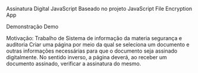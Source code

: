 Assinatura Digital JavaScript
Baseado no projeto JavaScript File Encryption App

Demonstração Demo

Motivação:  Trabalho de Sistema de informação da materia segurança e auditoria
Criar uma página por meio da qual se seleciona um documento e outras informações necessárias para que o documento seja assinado digitalmente.
No sentido inverso, a página deverá, ao receber um documento assinado, verificar a assinatura do mesmo.
